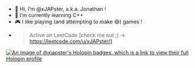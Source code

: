 - 👋 Hi, I’m @xJAPster, a.k.a. Jonathan !
- 🌱 I’m currently learning C++
- 🎮 I like playing (and attempting to make 😅) games !
- > Active on LeetCode [check me out ;) -> https://leetcode.com/u/xJAPster/]

[![An image of @xjapster's Holopin badges, which is a link to view their full Holopin profile](https://holopin.me/xjapster)](https://holopin.io/@xjapster)
